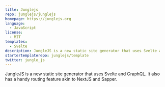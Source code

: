 ```yaml
---
title: Junglejs
repo: junglejs/junglejs
homepage: https://junglejs.org
language:
  - JavaScript
license:
  - MIT
templates:
  - Svelte
description: JungleJS is a new static site generator that uses Svelte and GraphQL.
startertemplaterepo: junglejs/template
twitter: jungle_js
---
```


JungleJS is a new static site generator that uses Svelte and GraphQL. It also has a handy routing feature akin to NextJS and Sapper.
